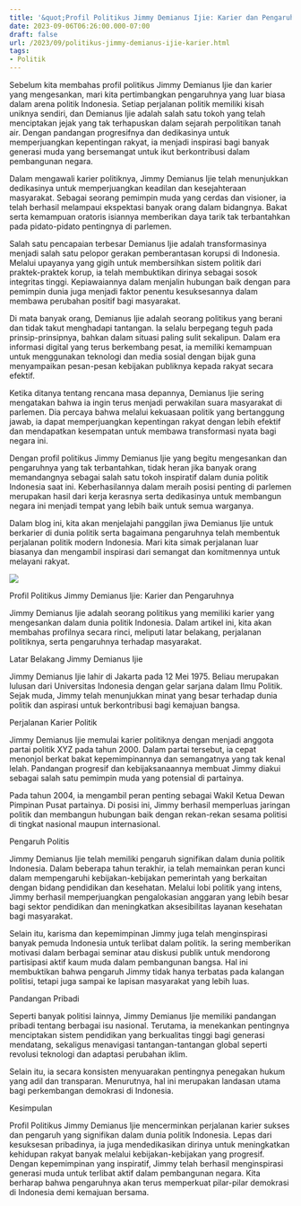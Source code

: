 ```yaml
---
title: '&quot;Profil Politikus Jimmy Demianus Ijie: Karier dan Pengaruhnya&quot;'
date: 2023-09-06T06:26:00.000-07:00
draft: false
url: /2023/09/politikus-jimmy-demianus-ijie-karier.html
tags: 
- Politik
---
```


  

Sebelum kita membahas profil politikus Jimmy Demianus Ijie dan karier yang mengesankan, mari kita pertimbangkan pengaruhnya yang luar biasa dalam arena politik Indonesia. Setiap perjalanan politik memiliki kisah uniknya sendiri, dan Demianus Ijie adalah salah satu tokoh yang telah menciptakan jejak yang tak terhapuskan dalam sejarah perpolitikan tanah air. Dengan pandangan progresifnya dan dedikasinya untuk memperjuangkan kepentingan rakyat, ia menjadi inspirasi bagi banyak generasi muda yang bersemangat untuk ikut berkontribusi dalam pembangunan negara.

  

Dalam mengawali karier politiknya, Jimmy Demianus Ijie telah menunjukkan dedikasinya untuk memperjuangkan keadilan dan kesejahteraan masyarakat. Sebagai seorang pemimpin muda yang cerdas dan visioner, ia telah berhasil melampaui ekspektasi banyak orang dalam bidangnya. Bakat serta kemampuan oratoris isiannya memberikan daya tarik tak terbantahkan pada pidato-pidato pentingnya di parlemen.

  

Salah satu pencapaian terbesar Demianus Ijie adalah transformasinya menjadi salah satu pelopor gerakan pemberantasan korupsi di Indonesia. Melalui upayanya yang gigih untuk membersihkan sistem politik dari praktek-praktek korup, ia telah membuktikan dirinya sebagai sosok integritas tinggi. Kepiawaiannya dalam menjalin hubungan baik dengan para pemimpin dunia juga menjadi faktor penentu kesuksesannya dalam membawa perubahan positif bagi masyarakat.

  

Di mata banyak orang, Demianus Ijie adalah seorang politikus yang berani dan tidak takut menghadapi tantangan. Ia selalu berpegang teguh pada prinsip-prinsipnya, bahkan dalam situasi paling sulit sekalipun. Dalam era informasi digital yang terus berkembang pesat, ia memiliki kemampuan untuk menggunakan teknologi dan media sosial dengan bijak guna menyampaikan pesan-pesan kebijakan publiknya kepada rakyat secara efektif.

  

Ketika ditanya tentang rencana masa depannya, Demianus Ijie sering mengatakan bahwa ia ingin terus menjadi perwakilan suara masyarakat di parlemen. Dia percaya bahwa melalui kekuasaan politik yang bertanggung jawab, ia dapat memperjuangkan kepentingan rakyat dengan lebih efektif dan mendapatkan kesempatan untuk membawa transformasi nyata bagi negara ini.

  

Dengan profil politikus Jimmy Demianus Ijie yang begitu mengesankan dan pengaruhnya yang tak terbantahkan, tidak heran jika banyak orang memandangnya sebagai salah satu tokoh inspiratif dalam dunia politik Indonesia saat ini. Keberhasilannya dalam meraih posisi penting di parlemen merupakan hasil dari kerja kerasnya serta dedikasinya untuk membangun negara ini menjadi tempat yang lebih baik untuk semua warganya.

  

Dalam blog ini, kita akan menjelajahi panggilan jiwa Demianus Ijie untuk berkarier di dunia politik serta bagaimana pengaruhnya telah membentuk perjalanan politik modern Indonesia. Mari kita simak perjalanan luar biasanya dan mengambil inspirasi dari semangat dan komitmennya untuk melayani rakyat.

  

![](https://cdn.pedoman.media/imageresize/images/hdhdj.jpg&width=800&height=600)

  

Profil Politikus Jimmy Demianus Ijie: Karier dan Pengaruhnya

  

Jimmy Demianus Ijie adalah seorang politikus yang memiliki karier yang mengesankan dalam dunia politik Indonesia. Dalam artikel ini, kita akan membahas profilnya secara rinci, meliputi latar belakang, perjalanan politiknya, serta pengaruhnya terhadap masyarakat.

  

Latar Belakang Jimmy Demianus Ijie  
  
Jimmy Demianus Ijie lahir di Jakarta pada 12 Mei 1975. Beliau merupakan lulusan dari Universitas Indonesia dengan gelar sarjana dalam Ilmu Politik. Sejak muda, Jimmy telah menunjukkan minat yang besar terhadap dunia politik dan aspirasi untuk berkontribusi bagi kemajuan bangsa.

  

Perjalanan Karier Politik  
  
Jimmy Demianus Ijie memulai karier politiknya dengan menjadi anggota partai politik XYZ pada tahun 2000. Dalam partai tersebut, ia cepat menonjol berkat bakat kepemimpinannya dan semangatnya yang tak kenal lelah. Pandangan progresif dan kebijaksanaannya membuat Jimmy diakui sebagai salah satu pemimpin muda yang potensial di partainya.

  

Pada tahun 2004, ia mengambil peran penting sebagai Wakil Ketua Dewan Pimpinan Pusat partainya. Di posisi ini, Jimmy berhasil memperluas jaringan politik dan membangun hubungan baik dengan rekan-rekan sesama politisi di tingkat nasional maupun internasional.

  

Pengaruh Politis  
  
Jimmy Demianus Ijie telah memiliki pengaruh signifikan dalam dunia politik Indonesia. Dalam beberapa tahun terakhir, ia telah memainkan peran kunci dalam mempengaruhi kebijakan-kebijakan pemerintah yang berkaitan dengan bidang pendidikan dan kesehatan. Melalui lobi politik yang intens, Jimmy berhasil memperjuangkan pengalokasian anggaran yang lebih besar bagi sektor pendidikan dan meningkatkan aksesibilitas layanan kesehatan bagi masyarakat.

  

Selain itu, karisma dan kepemimpinan Jimmy juga telah menginspirasi banyak pemuda Indonesia untuk terlibat dalam politik. Ia sering memberikan motivasi dalam berbagai seminar atau diskusi publik untuk mendorong partisipasi aktif kaum muda dalam pembangunan bangsa. Hal ini membuktikan bahwa pengaruh Jimmy tidak hanya terbatas pada kalangan politisi, tetapi juga sampai ke lapisan masyarakat yang lebih luas.

  

Pandangan Pribadi  
  
Seperti banyak politisi lainnya, Jimmy Demianus Ijie memiliki pandangan pribadi tentang berbagai isu nasional. Terutama, ia menekankan pentingnya menciptakan sistem pendidikan yang berkualitas tinggi bagi generasi mendatang, sekaligus menavigasi tantangan-tantangan global seperti revolusi teknologi dan adaptasi perubahan iklim.

  

Selain itu, ia secara konsisten menyuarakan pentingnya penegakan hukum yang adil dan transparan. Menurutnya, hal ini merupakan landasan utama bagi perkembangan demokrasi di Indonesia.

  

Kesimpulan  
  
Profil Politikus Jimmy Demianus Ijie mencerminkan perjalanan karier sukses dan pengaruh yang signifikan dalam dunia politik Indonesia. Lepas dari kesuksesan pribadinya, ia juga mendedikasikan dirinya untuk meningkatkan kehidupan rakyat banyak melalui kebijakan-kebijakan yang progresif. Dengan kepemimpinan yang inspiratif, Jimmy telah berhasil menginspirasi generasi muda untuk terlibat aktif dalam pembangunan negara. Kita berharap bahwa pengaruhnya akan terus memperkuat pilar-pilar demokrasi di Indonesia demi kemajuan bersama.